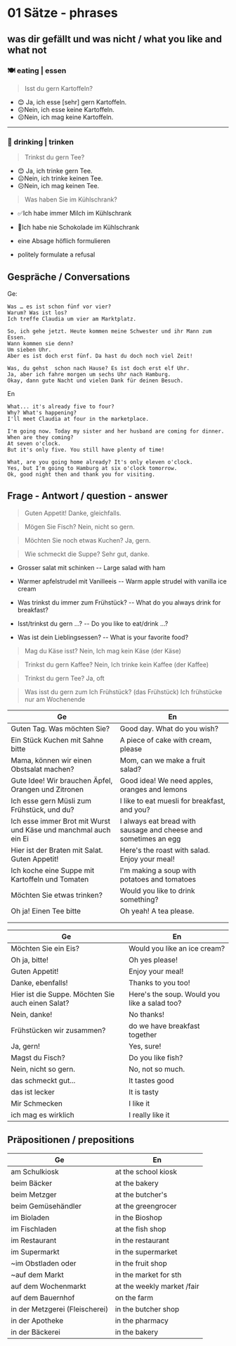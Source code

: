 # 01 Sätze - phrases

## was dir gefällt und was nicht / what you like and what not

### 🍽 eating | essen

> Isst du gern Kartoffeln?
- 😊 Ja, ich esse [sehr] gern Kartoffeln.
- ☹️Nein, ich esse keine Kartoffeln.
- ☹️Nein, ich mag keine Kartoffeln.
___
### 🍹 drinking | trinken

> Trinkst du gern Tee?
- 😊 Ja, ich trinke gern Tee.
- ☹️Nein, ich trinke keinen Tee.
- ☹️Nein, ich mag keinen Tee.

> Was haben Sie im Kühlschrank?
- ✅Ich habe immer Milch im Kühlschrank
- 🚫Ich habe nie Schokolade im Kühlschrank

- eine Absage höflich formulieren
- politely formulate a refusal

## Gespräche / Conversations

Ge:
```
Was … es ist schon fünf vor vier?
Warum? Was ist los?
Ich treffe Claudia um vier am Marktplatz.

So, ich gehe jetzt. Heute kommen meine Schwester und ihr Mann zum Essen.
Wann kommen sie denn?
Um sieben Uhr.
Aber es ist doch erst fünf. Da hast du doch noch viel Zeit!

Was, du gehst  schon nach Hause? Es ist doch erst elf Uhr.
Ja, aber ich fahre morgen um sechs Uhr nach Hamburg.
Okay, dann gute Nacht und vielen Dank für deinen Besuch.
```

En
```
What... it's already five to four?
Why? What's happening?
I'll meet Claudia at four in the marketplace.

I'm going now. Today my sister and her husband are coming for dinner.
When are they coming?
At seven o'clock.
But it's only five. You still have plenty of time!

What, are you going home already? It's only eleven o'clock.
Yes, but I'm going to Hamburg at six o'clock tomorrow.
Ok, good night then and thank you for visiting.
```

## Frage - Antwort / question - answer

> Guten Appetit!
> Danke, gleichfalls.

> Mögen Sie Fisch?
> Nein, nicht so gern.

> Möchten Sie noch etwas Kuchen?
> Ja, gern.

> Wie schmeckt die Suppe?
> Sehr gut, danke.



- Grosser salat mit schinken -- Large salad with ham
- Warmer apfelstrudel mit Vanilleeis -- Warm apple strudel with vanilla ice cream

- Was trinkst du immer zum Frühstück? -- What do you always drink for breakfast?
- Isst/trinkst du gern ...? -- Do you like to eat/drink ...?
- Was ist dein Lieblingsessen? -- What is your favorite food?

> Mag du Käse isst?
> Nein, Ich mag kein Käse (der Käse)

> Trinkst du gern Kaffee?
> Nein, Ich trinke kein Kaffee (der Kaffee) 

> Trinkst du gern Tee?
> Ja, oft

> Was isst du gern zum Ich Frühstück? (das Frühstück)
> Ich frühstücke nur am Wochenende



| Ge                                                              | En                                                               |
|-----------------------------------------------------------------|------------------------------------------------------------------|
| Guten Tag. Was möchten Sie?                                     | Good day. What do you wish?                                      |
| Ein Stück Kuchen mit Sahne bitte                                | A piece of cake with cream, please                               |
| Mama, können wir einen Obstsalat machen?                        | Mom, can we make a fruit salad?                                  |
| Gute Idee! Wir brauchen Äpfel, Orangen und Zitronen             | Good idea! We need apples, oranges and lemons                    |
| Ich esse gern Müsli zum Frühstück, und du?                      | I like to eat muesli for breakfast, and you?                     |
| Ich esse immer Brot mit Wurst und Käse und manchmal auch ein Ei | I always eat bread with sausage and cheese and sometimes an egg  |
| Hier ist der Braten mit Salat. Guten Appetit!                   | Here's the roast with salad. Enjoy your meal!                    |
| Ich koche eine Suppe mit Kartoffeln und Tomaten                 | I'm making a soup with potatoes and tomatoes                     |
| Möchten Sie etwas trinken?                                      | Would you like to drink something?                               |
| Oh ja! Einen Tee bitte                                          | Oh yeah! A tea please.                                           |
|                                                                 |                                                                  |
|                                                                 |                                                                  |


| Ge                                                | En                                           |
|---------------------------------------------------|----------------------------------------------|
| Möchten Sie ein Eis?                              | Would you like an ice cream?                 | 
| Oh ja, bitte!                                     | Oh yes please!                               |
| Guten Appetit!                                    | Enjoy your meal!                             |
| Danke, ebenfalls!                                 | Thanks to you too!                           |
| Hier ist die Suppe. Möchten Sie auch einen Salat? | Here's the soup. Would you like a salad too? |
| Nein, danke!                                      | No thanks!                                   |
| Frühstücken wir zusammen?                       | do we have breakfast together                |
| Ja, gern!                                         | Yes, sure!                                   |
| Magst du Fisch?                                   | Do you like fish?                            |
| Nein, nicht so gern.                              | No, not so much.                             |
| das schmeckt gut...                               | It tastes good                               |
| das ist lecker                                    | It is tasty                                  |
| Mir Schmecken                                     | I like it                                    |
| ich mag es wirklich                               | I really like it                             |

## Präpositionen / prepositions

| Ge                             | En                                |
|--------------------------------|-----------------------------------|
| am Schulkiosk                  | at the school kiosk               |
| beim Bäcker                    | at the bakery                     |
| beim Metzger                   | at the butcher's                  |
| beim Gemüsehändler             | at the greengrocer                |
| im Bioladen                    | in the Bioshop                    |
| im Fischladen                  | at the fish shop                  |
| im Restaurant                  | in the restaurant                 |
| im Supermarkt                  | in the supermarket                |
| ~im Obstladen oder             | in the fruit shop                 |
| ~auf dem Markt                 | in the market for sth             |
| auf dem Wochenmarkt            | at the weekly market /fair        |
| auf dem Bauernhof              | on the farm                       |
| in der Metzgerei (Fleischerei) | in the butcher shop               |
| in der Apotheke                | in the pharmacy                   |
| in der Bäckerei                | in the bakery                     |
